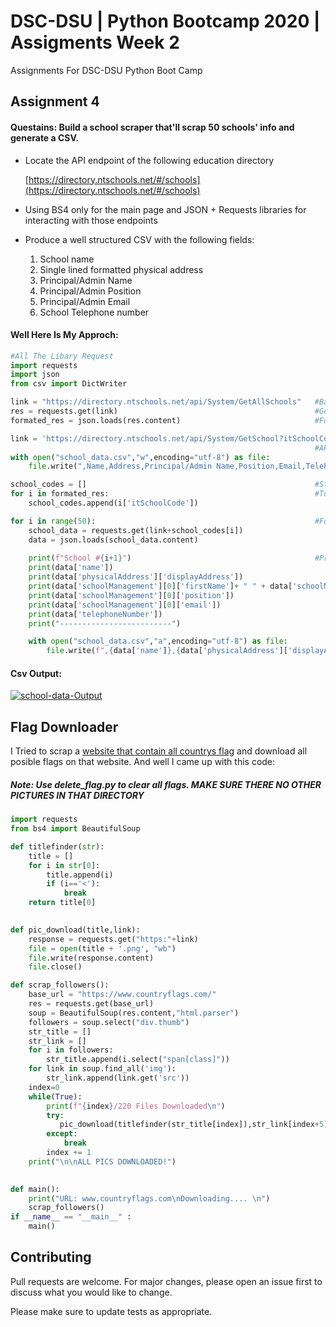 # DSC-DSU | Python Bootcamp 2020 | Assigments Week 2

Assignments For DSC-DSU Python Boot Camp 

## Assignment 4
#### Questains: Build a school scraper that'll scrap 50 schools' info and generate a CSV.

- Locate the API endpoint of the following education directory

  [https://directory.ntschools.net/#/schools](https://directory.ntschools.net/#/schools)

- Using BS4 only for the main page and JSON + Requests libraries for interacting with those endpoints
- Produce a well structured CSV with the following fields:
  1. School name
  2. Single lined formatted physical address
  3. Principal/Admin Name
  4. Principal/Admin Position
  5. Principal/Admin Email
  6. School Telephone number


#### Well Here Is My Approch: 
```python
#All The Libary Request
import requests 
import json
from csv import DictWriter

link = "https://directory.ntschools.net/api/System/GetAllSchools"   #BaseUrl saved In Link
res = requests.get(link)                                            #Geting Content From res
formated_res = json.loads(res.content)                              #Formating JSON data

link = 'https://directory.ntschools.net/api/System/GetSchool?itSchoolCode='
                                                                    #API Url For This Website
with open("school_data.csv","w",encoding="utf-8") as file:                 #Creating The data.csv With Headers
    file.write(",Name,Address,Principal/Admin Name,Position,Email,TelePhone\n")

school_codes = []                                                   #Storing All The School Code in a list
for i in formated_res:                                              #To append in the API Url
    school_codes.append(i['itSchoolCode'])

for i in range(50):                                                 #For 50 School
    school_data = requests.get(link+school_codes[i])
    data = json.loads(school_data.content)
    
    print(f"School #{i+1}")                                         #Prining Data For Each School
    print(data['name'])
    print(data['physicalAddress']['displayAddress'])
    print(data['schoolManagement'][0]['firstName']+ " " + data['schoolManagement'][0]['lastName'])
    print(data['schoolManagement'][0]['position'])
    print(data['schoolManagement'][0]['email'])
    print(data['telephoneNumber'])
    print("-------------------------")

    with open("school_data.csv","a",encoding="utf-8") as file:             #Storing The data In a data.csv File
        file.write(f",{data['name']},{data['physicalAddress']['displayAddress'].replace(',',' ')},{data['schoolManagement'][0]['firstName'] + ' ' + data['schoolManagement'][0]['lastName']},{data['schoolManagement'][0]['position']},{data['schoolManagement'][0]['email']},{data['telephoneNumber']}\n")

```
#### Csv Output: 
<a href="https://ibb.co/YLHrsBM"><img src="https://i.ibb.co/d58hY4q/school-data-Output.png" alt="school-data-Output" border="0"></a>


## Flag Downloader
I Tried to scrap a [website that contain all countrys flag](https://www.countryflags.com/) and download all posible flags on that website.
And well I came up with this code:
##### Note: Use delete_flag.py to clear all flags. MAKE SURE THERE NO OTHER PICTURES IN THAT DIRECTORY
```python
import requests
from bs4 import BeautifulSoup

def titlefinder(str):
    title = []
    for i in str[0]:
        title.append(i)
        if (i=='<'):
            break
    return title[0]

    
def pic_download(title,link):
    response = requests.get("https:"+link)
    file = open(title + '.png', "wb")
    file.write(response.content)
    file.close()

def scrap_followers():
    base_url = "https://www.countryflags.com/"
    res = requests.get(base_url)
    soup = BeautifulSoup(res.content,"html.parser")
    followers = soup.select("div.thumb")
    str_title = []
    str_link = []
    for i in followers:
        str_title.append(i.select("span[class]"))
    for link in soup.find_all('img'):
        str_link.append(link.get('src'))
    index=0
    while(True):
        print(f"{index}/220 Files Downloaded\n")
        try:
           pic_download(titlefinder(str_title[index]),str_link[index+5])
        except:
            break
        index += 1
    print("\n\nALL PICS DOWNLOADED!")
   

def main():
    print("URL: www.countryflags.com\nDownloading.... \n")
    scrap_followers()
if __name__ == "__main__" :
    main()  
```

## Contributing
Pull requests are welcome. For major changes, please open an issue first to discuss what you would like to change.

Please make sure to update tests as appropriate.

